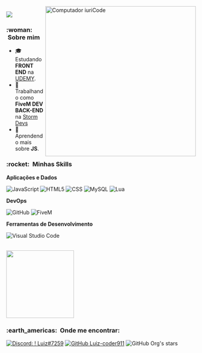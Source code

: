
<img src="https://raw.githubusercontent.com/MicaelliMedeiros/micaellimedeiros/master/image/computer-illustration.png" min-width="400px" max-width="400px" width="400px" align="right" alt="Computador iuriCode">

![](https://komarev.com/ghpvc/?username=Luiz-coder911&color=006bed)

<h3> :woman: &nbsp;Sobre mim </h3>

- 🎓 &nbsp; Estudando **FRONT END** na <a href="https://www.udemy.com/">UDEMY</a>.
- 💼 &nbsp; Trabalhando como **FiveM DEV BACK-END** na <a href="https://discord.gg/w7nfRHdz9w">Storm Devs</a>
- 🌱 &nbsp; Aprendendo mais sobre **JS**.

<h3> :rocket: &nbsp;Minhas Skills </h3>

**Aplicações e Dados**

  ![JavaScript](https://img.shields.io/badge/-JavaScript-333333?style=flat&logo=javascript)
  ![HTML5](https://img.shields.io/badge/-HTML5-333333?style=flat&logo=HTML5)
  ![CSS](https://img.shields.io/badge/-CSS-333333?style=flat&logo=CSS3&logoColor=1572B6)
  ![MySQL](https://img.shields.io/badge/-MySQL-333333?style=flat&logo=mysql)
  ![Lua](https://img.shields.io/badge/-LUA-333333?style=flat&logo=lua)

**DevOps**

  ![GitHub](https://img.shields.io/badge/-GitHub-333333?style=flat&logo=github)
  ![FiveM](https://img.shields.io/badge/-FiveM-333333?style=flat&logo=fivem)

**Ferramentas de Desenvolvimento**

  ![Visual Studio Code](https://img.shields.io/badge/-Visual%20Studio%20Code-333333?style=flat&logo=visual-studio-code&logoColor=007ACC)

<br/>

<a href="https://github.com/Luiz-coder911">
  <img height="180em" src="https://github-readme-stats.vercel.app/api?username=Luiz-coder911&theme=dracula&show_icons=true" />
</a>

<br/>

<h3> :earth_americas: &nbsp;Onde me encontrar: </h3> 

[![Discord: ! Luiz#7259](https://img.shields.io/badge/-!%20Luiz##7259-006bed?style=flat-square&logo=Discord&logoColor=white&link=mailto:SEU-EMAIL)](mailto:SEU-EMAIL)
[![GitHub Luiz-coder911]( https://img.shields.io/github/followers/Luiz-coder911?label=follow&style=social)](https://github.com/Luiz-coder911)
![GitHub Org's stars](https://img.shields.io/github/stars/Luiz-coder911?style=social)

